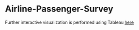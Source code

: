 # Airline-Passenger-Survey

Further interactive visualization is performed using Tableau [here](https://public.tableau.com/views/AirlinePassengerSatisfaction_17003736420970/Passenger_satisfaction?:language=en-US&publish=yes&:display_count=n&:origin=viz_share_link)

